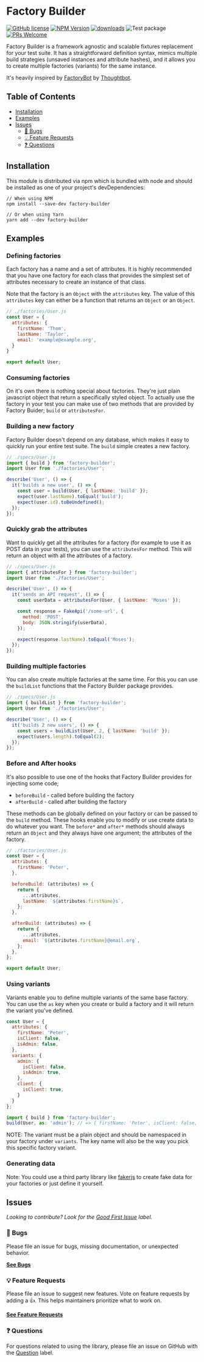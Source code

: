 # Factory Builder

[![GitHub license](https://img.shields.io/badge/license-MIT-blue.svg)](https://github.com/stefanvermaas/factory-builder/blob/master/LICENSE) [![NPM Version](https://badge.fury.io/js/factory-builder.svg)](https://badge.fury.io/js/factory-builder) [![downloads](https://img.shields.io/npm/dm/factory-builder.svg?style=flat-square)](https://img.shields.io/npm/dm/factory-builder.svg?style=flat-square) ![Test package](https://github.com/stefanvermaas/factory-builder/workflows/Test%20package/badge.svg?branch=master) [![PRs Welcome](https://img.shields.io/badge/PRs-welcome-brightgreen.svg?style=flat-square)](http://makeapullrequest.com)

Factory Builder is a framework agnostic and scalable fixtures replacement for your test suite. It has a straightforward definition syntax, mimics multiple build strategies (unsaved instances and attribute hashes), and it allows you to create multiple factories (variants) for the same instance.

It's heavily inspired by [FactoryBot](https://github.com/thoughtbot/factory_bot/) by [Thoughtbot](https://github.com/thoughtbot).

## Table of Contents
- [Installation](#installation)
- [Examples](#examples)
- [Issues](#issues)
  - [🐛 Bugs](#-bugs)
  - [💡 Feature Requests](#-feature-requests)
  - [❓ Questions](#-questions)

## Installation
This module is distributed via npm which is bundled with node and should be installed as one of your project's devDependencies:

```shell
// When using NPM
npm install --save-dev factory-builder

// Or when using Yarn
yarn add --dev factory-builder
```

## Examples

### Defining factories
Each factory has a name and a set of attributes. It is highly recommended that you have one factory for each class that provides the simplest set of attributes necessary to create an instance of that class.

Note that the factory is an `Object` with the `attributes` key. The value of this `attributes` key can either be a function that returns an `Object` or an `Object`.

```js
// ./factories/User.js
const User = {
  attributes: {
    firstName: 'Thom',
    lastName: 'Taylor',
    email: 'example@example.org',
  }
}

export default User;
```

### Consuming factories
On it's own there is nothing special about factories. They're just plain javascript object that return a specifically styled object. To actually use the factory in your test you can make use of two methods that are provided by Factory Buider; `build` or `attributesFor`.

### Building a new factory
Factory Builder doesn't depend on any database, which makes it easy to quickly run your entire test suite. The `build` simple creates a new factory.

```js
// ./specs/User.js
import { build } from 'factory-builder';
import User from './factories/User';

describe('User', () => {
  it('builds a new user', () => {
    const user = build(User, { lastName: 'build' });
    expect(user.lastName).toEqual('build');
    expect(user.id).toBeUndefined();
  });
});
```

### Quickly grab the attributes
Want to quickly get all the attributes for a factory (for example to use it as POST data in your tests), you can use the `attributesFor` method. This will return an object with all the attributes of a factory.

```js
// ./specs/User.js
import { attributesFor } from 'factory-builder';
import User from './factories/User';

describe('User', () => {
  it('sends an API request', () => {
    const userData = attributesFor(User, { lastName: 'Moses' });

    const response = FakeApi('/some-url', {
      method: 'POST',
      body: JSON.stringify(userData),
    });

    expect(response.lastName).toEqual('Moses');
  });
});
```

### Building multiple factories
You can also create multiple factories at the same time. For this you can use the `buildList` functions that the Factory Builder package provides.

```js
// ./specs/User.js
import { buildList } from 'factory-builder';
import User from './factories/User';

describe('User', () => {
  it('builds 2 new users', () => {
    const users = buildList(User, 2, { lastName: 'build' });
    expect(users.length).toEqual(2);
  });
});
```

### Before and After hooks
It's also possible to use one of the hooks that Factory Builder provides for injecting some code;
- `beforeBuild` - called before building the factory
- `afterBuild` - called after building the factory

These methods can be globally defined on your factory or can be passed to the  `build` method. These hooks enable you to modify or use create data to do whatever you want. The `before*` and `after*` methods should always return an `Object` and they always have one argument; the attributes of the factory.

```js
// ./factories/User.js
const User = {
  attributes: {
    firstName: 'Peter',
  },

  beforeBuild: (attributes) => {
    return {
      ...attributes,
      lastName: `${attributes.firstName}s`,
    };
  },

  afterBuild: (attributes) => {
    return {
      ...attributes,
      email: `${attributes.firstName}@email.org`,
    };
  },
};

export default User;
```

### Using variants
Variants enable you to define multiple variants of the same base factory. You can
use the `as` key when you create or build a factory and it will return the variant
you've defined.

```js
const User = {
  attributes: {
    firstName: 'Peter',
    isClient: false,
    isAdmin: false,
  },
  variants: {
    admin: {
      isClient: false,
      isAdmin: true,
    },
    client: {
      isClient: true,
    }
  }
};

import { build } from 'factory-builder';
build(User, as: 'admin'); // => { firstName: 'Peter', isClient: false, isAdmin: true };
```

NOTE: The variant must be a plain object and should be namespaced in your factory
under `variants`. The key name will also be the way you pick this specific factory
variant.

### Generating data
Note: You could use a third party library like [fakerjs](https://github.com/marak/Faker.js/) to create fake data for your factories or just define it yourself.

## Issues
_Looking to contribute? Look for the [Good First Issue](https://github.com/stefanvermaas/factory-builder/issues?utf8=✓&q=is%3Aissue+is%3Aopen+sort%3Areactions-%2B1-desc+label%3A"good+first+issue"+) label._

### 🐛 Bugs
Please file an issue for bugs, missing documentation, or unexpected behavior.

[**See Bugs**](https://github.com/stefanvermaas/factory-builder/issues?q=is%3Aissue+is%3Aopen+label%3Abug+sort%3Acreated-desc)

### 💡 Feature Requests
Please file an issue to suggest new features. Vote on feature requests by adding
a 👍. This helps maintainers prioritize what to work on.

[**See Feature Requests**](https://github.com/stefanvermaas/factory-builder/issues?q=is%3Aissue+sort%3Areactions-%2B1-desc+label%3Aenhancement+is%3Aopen)

### ❓ Questions
For questions related to using the library, please file an issue on GitHub with
the [Question](https://github.com/stefanvermaas/factory-builder/issues?utf8=✓&q=is%3Aissue+is%3Aopen+sort%3Areactions-%2B1-desc+label%3A"question"+) label.
